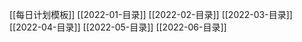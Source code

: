 [[每日计划模板]]
[[2022-01-目录]]
[[2022-02-目录]]
[[2022-03-目录]]
[[2022-04-目录]]
[[2022-05-目录]]
[[2022-06-目录]]
